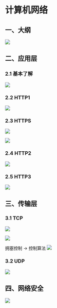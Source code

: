 # 计算机网络


## 一、大纲
![](https://raw.githubusercontent.com/amandakelake/picgo-images/master/images/202301111624570.png)

## 二、应用层
### 2.1 基本了解
![](https://raw.githubusercontent.com/amandakelake/picgo-images/master/images/202301111632230.png)

### 2.2 HTTP1

![](https://raw.githubusercontent.com/amandakelake/picgo-images/master/images/202301111633739.png)

### 2.3 HTTPS

![](https://raw.githubusercontent.com/amandakelake/picgo-images/master/images/202301111635452.png)

![](https://raw.githubusercontent.com/amandakelake/picgo-images/master/images/202301111635428.png)

### 2.4 HTTP2

![](https://raw.githubusercontent.com/amandakelake/picgo-images/master/images/202301111636835.png)

### 2.5 HTTP3
![](https://raw.githubusercontent.com/amandakelake/picgo-images/master/images/202301111637649.png)

## 三、传输层

### 3.1 TCP

![](https://raw.githubusercontent.com/amandakelake/picgo-images/master/images/202301111638756.png)

![](https://raw.githubusercontent.com/amandakelake/picgo-images/master/images/202301111647624.png)

拥塞控制 -> 控制算法
![](https://raw.githubusercontent.com/amandakelake/picgo-images/master/images/202301111648228.png)

### 3.2 UDP

![](https://raw.githubusercontent.com/amandakelake/picgo-images/master/images/202301111658063.png)

## 四、网络安全

![](https://raw.githubusercontent.com/amandakelake/picgo-images/master/images/202301111654143.png)
